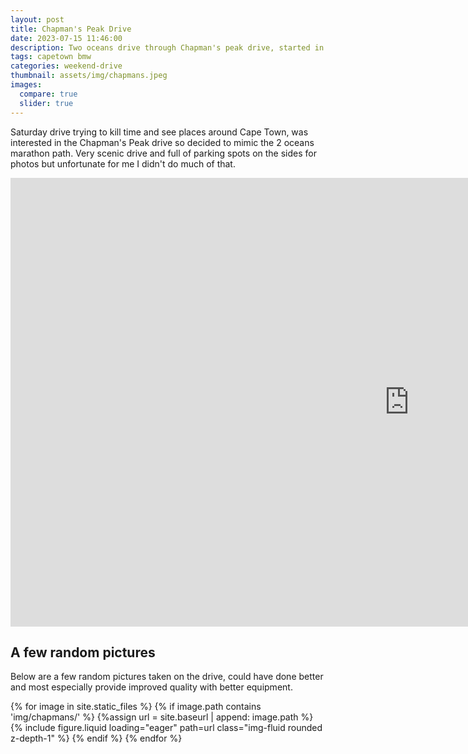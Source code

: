 ```yaml
---
layout: post
title: Chapman's Peak Drive
date: 2023-07-15 11:46:00
description: Two oceans drive through Chapman's peak drive, started in Grassy park all the way round to Noordhook and then back to the southern suburbs. 
tags: capetown bmw
categories: weekend-drive
thumbnail: assets/img/chapmans.jpeg
images:
  compare: true
  slider: true
---
```

Saturday drive trying to kill time and see places around Cape Town, was interested in the Chapman's Peak drive so decided to mimic the 2 oceans marathon path. Very scenic drive and full of parking spots on the sides for photos but unfortunate for me I didn't do much of that.

<div class="videoWrapper">
  <!-- Copy & Pasted from YouTube -->
  <iframe width="1276" height="718" src="https://www.youtube.com/embed/I3IoNr3cMKI" title="Chapman&#39;s Peak Drive" frameborder="0" allow="accelerometer; autoplay; clipboard-write; encrypted-media; gyroscope; picture-in-picture; web-share" referrerpolicy="strict-origin-when-cross-origin" allowfullscreen></iframe>
</div>


## A few random pictures
Below are a few random pictures taken on the drive, could have done better and most especially provide improved quality with better equipment.

<swiper-container keyboard="true" navigation="true" pagination="true" pagination-clickable="true" pagination-dynamic-bullets="true" rewind="true">
    {% for image in site.static_files %}
        {% if image.path contains 'img/chapmans/' %}
          {%assign url = site.baseurl | append: image.path %}
          <swiper-slide>{% include figure.liquid loading="eager" path=url class="img-fluid rounded z-depth-1" %}</swiper-slide>
        {% endif %}
    {% endfor %}
</swiper-container>



